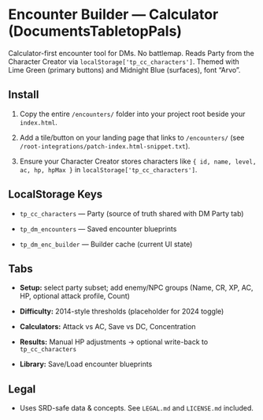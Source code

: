 # Encounter Builder — Calculator (DocumentsTabletopPals)

Calculator-first encounter tool for DMs. No battlemap. Reads Party from the Character Creator via `localStorage['tp_cc_characters']`. Themed with Lime Green (primary buttons) and Midnight Blue (surfaces), font “Arvo”.

## Install
1) Copy the entire `/encounters/` folder into your project root beside your `index.html`.

2) Add a tile/button on your landing page that links to `/encounters/` (see `/root-integrations/patch-index.html-snippet.txt`).

3) Ensure your Character Creator stores characters like `{ id, name, level, ac, hp, hpMax }` in `localStorage['tp_cc_characters']`.


## LocalStorage Keys
- `tp_cc_characters` — Party (source of truth shared with DM Party tab)

- `tp_dm_encounters` — Saved encounter blueprints

- `tp_dm_enc_builder` — Builder cache (current UI state)


## Tabs
- **Setup:** select party subset; add enemy/NPC groups (Name, CR, XP, AC, HP, optional attack profile, Count)

- **Difficulty:** 2014-style thresholds (placeholder for 2024 toggle)

- **Calculators:** Attack vs AC, Save vs DC, Concentration

- **Results:** Manual HP adjustments → optional write-back to `tp_cc_characters`

- **Library:** Save/Load encounter blueprints


## Legal
- Uses SRD-safe data & concepts. See `LEGAL.md` and `LICENSE.md` included.
